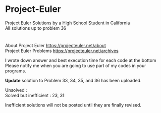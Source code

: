 # Project-Euler
Project Euler Solutions by a High School Student in California  
All solutions up to problem 36  
#  
  
About Project Euler https://projecteuler.net/about  
Project Euler Problems https://projecteuler.net/archives  
  
I wrote down answer and best execution time for each code at the bottom  
Please notify me when you are going to use part of my codes in your programs.  
  
**Update** solution to Problem 33, 34, 35, and 36 has been uploaded.  

Unsolved :   
Solved but inefficient : 23, 31  
  
Inefficient solutions will not be posted until they are finally revised.
